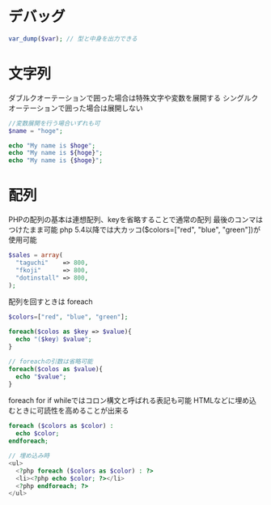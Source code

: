 # デバッグ
```php
var_dump($var); // 型と中身を出力できる
```
# 文字列

ダブルクオーテーションで囲った場合は特殊文字や変数を展開する
シングルクオーテーションで囲った場合は展開しない

```php
//変数展開を行う場合いずれも可
$name = "hoge";

echo "My name is $hoge";
echo "My name is ${hoge}";
echo "My name is {$hoge}";

```

# 配列

PHPの配列の基本は連想配列、keyを省略することで通常の配列
最後のコンマはつけたまま可能
php 5.4以降では大カッコ($colors=["red", "blue", "green"])が使用可能

```php
$sales = array(
  "taguchi"    => 800,
  "fkoji"      => 800,
  "dotinstall" => 800,
);
```

配列を回すときは foreach

```php
$colors=["red", "blue", "green"];

foreach($colos as $key => $value){
  echo "($key) $value";
}

// foreachの引数は省略可能
foreach($colos as $value){
  echo "$value";
}

```

foreach for if whileではコロン構文と呼ばれる表記も可能
HTMLなどに埋め込むときに可読性を高めることが出来る

```php
foreach ($colors as $color) :
  echo $color;
endforeach;

// 埋め込み時
<ul>
  <?php foreach ($colors as $color) : ?>
  <li><?php echo $color; ?></li>
  <?php endforeach; ?>
</ul>
```
